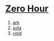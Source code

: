   <h1><a href="Zero hour.html">Zero Hour</a></h1>
  <ol>
    <li><a href="ark.html">ark</a></li>
    <li><a href="sola.html">sola</a></li>
    <li><a href="void.html">void</a></li>
  </ol>
